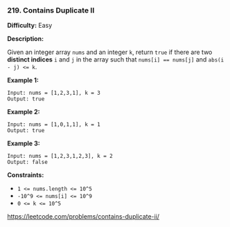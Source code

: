 ### 219. Contains Duplicate II

**Difficulty:** Easy

**Description:**

Given an integer array `nums` and an integer `k`, return `true` if there are two **distinct indices** `i` and `j` in the array such that `nums[i] == nums[j]` and `abs(i - j) <= k`.

**Example 1:**

    Input: nums = [1,2,3,1], k = 3
    Output: true

**Example 2:**

    Input: nums = [1,0,1,1], k = 1
    Output: true

**Example 3:**
    
    Input: nums = [1,2,3,1,2,3], k = 2
    Output: false

**Constraints:**
- `1 <= nums.length <= 10^5`
- `-10^9 <= nums[i] <= 10^9`
- `0 <= k <= 10^5`

https://leetcode.com/problems/contains-duplicate-ii/
